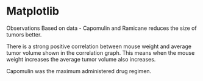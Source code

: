 # Matplotlib

Observations
Based on data - Capomulin and Ramicane reduces the size of tumors better.

There is a strong positive correlation between mouse weight and average tumor volume shown in the correlation graph. This means when the mouse weight increases the average tumor volume also increases.

Capomulin was the maximum administered drug regimen.
